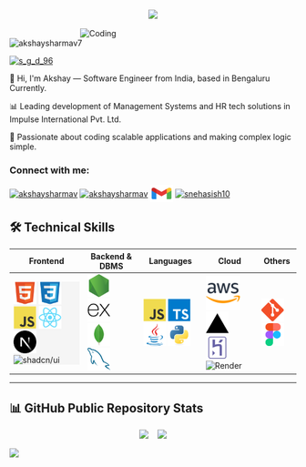 <br>
<p align="center">
    <a href="https://github.com/akshaysharmav7"><img src="https://readme-typing-svg.herokuapp.com/?lines=Akshay%20Kumar%20Sharma;A%20passionate%20software%20engineer%20from%20India;&font=Pacifico&center=true&width=750&height=55&color=58a6ff&vCenter=true&size=35"></a>
</p>

<img align="right" alt="Coding" width="380" src="https://cdn.dribbble.com/users/1162077/screenshots/3848914/programmer.gif" />

<p align="left"> <img src="https://komarev.com/ghpvc/?username=akshaysharmav7&label=Profile%20views&color=58a6ff&style=flat" alt="akshaysharmav7" /> </p>

<p align="left"> <a href="https://linkedin.com/in/akshaysharmav" target="blank"><img src="https://img.shields.io/twitter/follow/s_g_d_96?logo=twitter&style=for-the-badge&color=58a6ff" alt="s_g_d_96" /></a> </p>

👋 Hi, I'm Akshay — Software Engineer from India, based in Bengaluru Currently.

📊 Leading development of Management Systems and HR tech solutions in Impulse International Pvt. Ltd.

🧠 Passionate about coding scalable applications and making complex logic simple.

<h3 align="left">Connect with me:</h3>
<p align="left">
<a href="https://instagram.com/akshaysharmav" target="blank"><img align="center" src="https://raw.githubusercontent.com/rahuldkjain/github-profile-readme-generator/master/src/images/icons/Social/instagram.svg" alt="akshaysharmav" height="30" width="40" /></a>
<a href="https://linkedin.com/in/akshaysharmav" target="blank"><img align="center" src="https://raw.githubusercontent.com/rahuldkjain/github-profile-readme-generator/master/src/images/icons/Social/linked-in-alt.svg" alt="akshaysharmav" height="30" width="40" /></a>
<a href="mailto:akshaysharmav7@gmail.com" target="blank"><img align="center" src="https://raw.githubusercontent.com/rahuldkjain/github-profile-readme-generator/master/src/images/icons/Social/gmail.svg" alt="akshaysharmav7@gmail.com" height="30" width="40" /></a>
  <a href="https://leetcode.com/u/akshaysharmav7/" target="blank"><img align="center" src="https://raw.githubusercontent.com/rahuldkjain/github-profile-readme-generator/master/src/images/icons/Social/leet-code.svg" alt="snehasish10" height="30" width="40" /></a>
</p>

## 🛠 Technical Skills

| Frontend | Backend & DBMS | Languages | Cloud | Others |
| --- | --- | --- | --- | --- |
| <div style="background-color:#f5f5f5"> <img src="https://raw.githubusercontent.com/devicons/devicon/master/icons/html5/html5-original.svg" alt="HTML5" width="40"/> <img src="https://raw.githubusercontent.com/devicons/devicon/master/icons/css3/css3-original.svg" alt="CSS3" width="40"/> <img src="https://raw.githubusercontent.com/devicons/devicon/master/icons/javascript/javascript-original.svg" alt="JavaScript" width="40"/> <img src="https://raw.githubusercontent.com/devicons/devicon/master/icons/react/react-original.svg" alt="React" width="40"/> <img src="https://raw.githubusercontent.com/devicons/devicon/master/icons/nextjs/nextjs-original.svg" alt="Next.js" width="40"/> <img src="https://raw.githubusercontent.com/shadcn/ui/main/apps/www/public/icons/favicon-32x32.png" alt="shadcn/ui" width="32"/> </div> | <img src="https://raw.githubusercontent.com/devicons/devicon/master/icons/nodejs/nodejs-original.svg" alt="Node.js" width="40"/> <img src="https://raw.githubusercontent.com/devicons/devicon/master/icons/express/express-original.svg" alt="Express" width="40"/> <img src="https://raw.githubusercontent.com/devicons/devicon/master/icons/mongodb/mongodb-original.svg" alt="MongoDB" width="40"/> <img src="https://raw.githubusercontent.com/devicons/devicon/master/icons/mysql/mysql-original.svg" alt="MySQL" width="40"/> | <img src="https://raw.githubusercontent.com/devicons/devicon/master/icons/javascript/javascript-original.svg" alt="JS" width="40"/> <img src="https://raw.githubusercontent.com/devicons/devicon/master/icons/typescript/typescript-original.svg" alt="TS" width="40"/> <img src="https://raw.githubusercontent.com/devicons/devicon/master/icons/java/java-original.svg" alt="Java" width="40"/> <img src="https://raw.githubusercontent.com/devicons/devicon/master/icons/python/python-original.svg" alt="Python" width="40"/> | <img src="https://raw.githubusercontent.com/devicons/devicon/master/icons/amazonwebservices/amazonwebservices-original-wordmark.svg" alt="AWS" width="60" height="60"/> <img src="https://raw.githubusercontent.com/devicons/devicon/master/icons/vercel/vercel-original.svg" alt="Vercel" width="40"/> <img src="https://raw.githubusercontent.com/devicons/devicon/master/icons/heroku/heroku-original.svg" alt="Heroku" width="40"/> <img src="https://raw.githubusercontent.com/devicons/devicon/master/icons/render/render-original.svg" alt="Render" width="40"/> | <img src="https://raw.githubusercontent.com/devicons/devicon/master/icons/git/git-original.svg" alt="Git" width="40"/> <img src="https://raw.githubusercontent.com/devicons/devicon/master/icons/figma/figma-original.svg" alt="Figma" width="40"/> |
---

## 📊 GitHub Public Repository Stats

<p align="center">
  <img height="180em" src="https://github-readme-stats.vercel.app/api?username=akshaysharmav7&show_icons=true&theme=radical" />
  &nbsp;&nbsp;
  <img height="180em" src="https://github-readme-stats.vercel.app/api/top-langs/?username=akshaysharmav7&layout=compact&theme=radical" />
</p>

<img src="https://github.com/BEPb/BEPb/blob/main/assets/Bottom_down.svg">

<!--
  </tr>
  <tr style="background-color:#f5f5f5">
  </tr>
  <tr style="background-color:#f5f5f5">
-->
<!--src="https://raw.githubusercontent.com/devicons/devicon/master/icons/bootstrap/bootstrap-original.svg" alt="Bootstrap" width="40"/> -->
 <!-- <img src="https://raw.githubusercontent.com/devicons/devicon/master/icons/heroku/heroku-original.svg" alt="Heroku" width="40"/> -->
 <!--  <img src="https://raw.githubusercontent.com/devicons/devicon/master/icons/github/github-original.svg" alt="GitHub" width="40"/> -->
 <!-- <img src="https://raw.githubusercontent.com/devicons/devicon/master/icons/java/java-original.svg" alt="Java" width="40"/> -->
